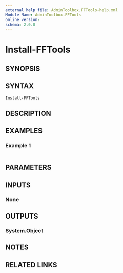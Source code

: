 ```yaml
---
external help file: AdminToolbox.FFTools-help.xml
Module Name: AdminToolbox.FFTools
online version:
schema: 2.0.0
---
```


# Install-FFTools

## SYNOPSIS


## SYNTAX

```
Install-FFTools
```

## DESCRIPTION


## EXAMPLES

### Example 1
```powershell

```



## PARAMETERS

## INPUTS

### None

## OUTPUTS

### System.Object
## NOTES

## RELATED LINKS
